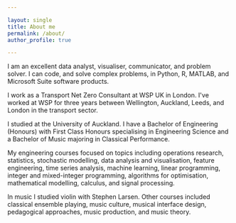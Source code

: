 ```yaml
---

layout: single
title: About me
permalink: /about/
author_profile: true

---
```


I am an excellent data analyst, visualiser, communicator, and problem solver. 
I can code, and solve complex problems, in Python, R, MATLAB, and Microsoft Suite software products.

I work as a Transport Net Zero Consultant at WSP UK in London.
I've worked at WSP for three years between Wellington, Auckland, Leeds, and London in the transport sector. 

I studied at the University of Auckland. 
I have a Bachelor of Engineering (Honours) with First Class Honours specialising in Engineering Science and a Bachelor of Music majoring in Classical Performance.

My engineering courses focused on topics including operations research, statistics, stochastic modelling, data analysis and visualisation, feature engineering, time series analysis, machine learning, linear programming, integer and mixed-integer programming, algorithms for optimisation, mathematical modelling, calculus, and signal processing.

In music I studied violin with Stephen Larsen. Other courses included classical ensemble playing, music culture, musical interface design, pedagogical approaches, music production, and music theory.

